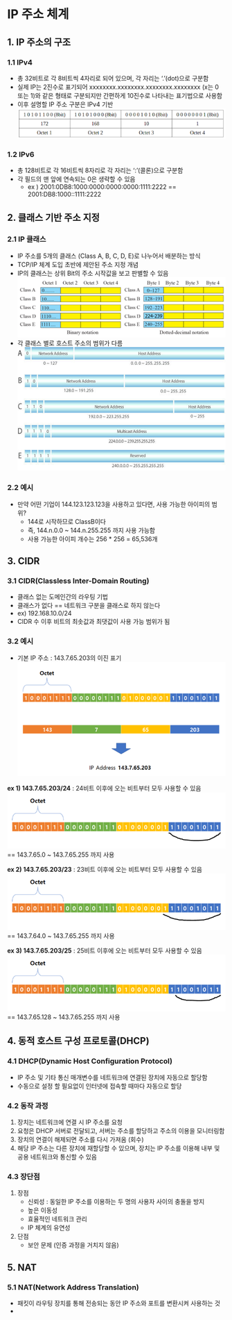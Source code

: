 # IP 주소 체계
## 1. IP 주소의 구조
### 1.1 IPv4
- 총 32비트로 각 8비트씩 4자리로 되어 있으며, 각 자리는 ‘.’(dot)으로 구분함
-  실제 IP는 2진수로 표기되어 xxxxxxxx.xxxxxxxx.xxxxxxxx.xxxxxxxx (x는 0 또는 1)와 같은 형태로 구분되지만 간편하게 10진수로 나타내는 표기법으로 사용함
- 이후 설명할 IP 주소 구분은 IPv4 기반
![IP](../../img/IP_01.png)
### 1.2 IPv6
- 총 128비트로 각 16비트씩 8자리로 각 자리는 ‘:’(콜론)으로 구분함
- 각 필드의 맨 앞에 연속되는 0은 생략할 수 있음
	- ex ) 2001:0DB8:1000:0000:0000:0000:1111:2222
		== 2001:DB8:1000::1111:2222


## 2. 클래스 기반 주소 지정
### 2.1 IP 클래스
- IP 주소를 5개의 클래스 (Class A, B, C, D, E)로 나누어서 배분하는 방식
- TCP/IP 체계 도입 초반에 제안된 주소 지정 개념
- IP의 클래스는 상위 Bit의 주소 시작값을 보고 판별할 수 있음
![](../../img/Class_01.png)
- 각 클래스 별로 호스트 주소의 범위가 다름
![](../../img/Class_02.png)
### 2.2 예시
- 만약 어떤 기업이 144.123.123.123을 사용하고 있다면, 사용 가능한 아이피의 범위?
	- 144로 시작하므로 ClassB이다
	- 즉, 144.n.0.0 ~ 144.n.255.255 까지 사용 가능함
	- 사용 가능한 아이피 개수는 256 * 256 = 65,536개

## 3. CIDR
### 3.1 CIDR(Classless Inter-Domain Routing)
- 클래스 없는 도메인간의 라우팅 기법
- 클래스가 없다 == 네트워크 구분을 클래스로 하지 않는다
- ex) 192.168.10.0/24
- CIDR 수 이후 비트의 최솟값과 최댓값이 사용 가능 범위가 됨

### 3.2 예시
- 기본 IP 주소 : 143.7.65.203의 이진 표기
![](../../img/CIDR_01.png)

**ex 1) 143.7.65.203/24** : 24비트 이후에 오는 비트부터 모두 사용할 수 있음
![](../../img/CIDR_02.png)
 == 143.7.65.0 ~ 143.7.65.255 까지 사용
 
 **ex 2) 143.7.65.203/23** : 23비트 이후에 오는 비트부터 모두 사용할 수 있음
![](../../img/CIDR_03.png)
 == 143.7.64.0 ~ 143.7.65.255 까지 사용
 
 **ex 3) 143.7.65.203/25** : 25비트 이후에 오는 비트부터 모두 사용할 수 있음
![](../../img/CIDR_04.png)
 == 143.7.65.128 ~ 143.7.65.255 까지 사용



## 4. 동적 호스트 구성 프로토콜(DHCP)
### 4.1 DHCP(Dynamic Host Configuration Protocol)
- IP 주소 및 기타 통신 매개변수를 네트워크에 연결된 장치에 자동으로 할당함
- 수동으로 설정 할 필요없이 인터넷에 접속할 때마다 자동으로 할당

### 4.2 동작 과정
1. 장치는 네트워크에 연결 시 IP 주소를 요청
2. 요청은 DHCP 서버로 전달되고, 서버는 주소를 할당하고 주소의 이용을 모니터링함
3. 장치의 연결이 해제되면 주소를 다시 가져옴 (회수)
4. 해당 IP 주소는 다른 장치에 재할당할 수 있으며, 장치는 IP 주소를 이용해 내부 및 공용 네트워크와 통신할 수 있음

### 4.3 장단점
1. 장점
	- 신뢰성 : 동일한 IP 주소를 이용하는 두 명의 사용자 사이의 충돌을 방지
	- 높은 이동성
	- 효율적인 네트워크 관리
	- IP 체계의 유연성
2. 단점
	- 보안 문제 (인증 과정을 거치지 않음)

## 5. NAT
### 5.1 NAT(Network Address Translation)
- 패킷이 라우팅 장치를 통해 전송되는 동안 IP 주소와 포트를 변환시켜 사용하는 것
- 